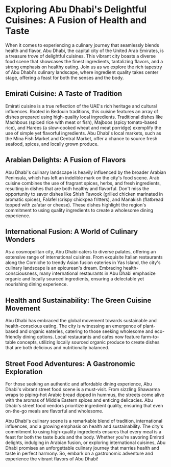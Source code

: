 # Exploring Abu Dhabi's Delightful Cuisines: A Fusion of Health and Taste

When it comes to experiencing a culinary journey that seamlessly blends health and flavor, Abu Dhabi, the capital city of the United Arab Emirates, is a treasure trove of delightful cuisines. This vibrant city boasts a diverse food scene that showcases the finest ingredients, tantalizing flavors, and a strong emphasis on healthy eating. Join us as we explore the rich tapestry of Abu Dhabi's culinary landscape, where ingredient quality takes center stage, offering a feast for both the senses and the body.

## Emirati Cuisine: A Taste of Tradition

Emirati cuisine is a true reflection of the UAE's rich heritage and cultural influences. Rooted in Bedouin traditions, this cuisine features an array of dishes prepared using high-quality local ingredients. Traditional dishes like Machbous (spiced rice with meat or fish), Majboos (spicy tomato-based rice), and Harees (a slow-cooked wheat and meat porridge) exemplify the use of simple yet flavorful ingredients. Abu Dhabi's local markets, such as the Mina Fish Market and Central Market, offer a chance to source fresh seafood, spices, and locally grown produce.

## Arabian Delights: A Fusion of Flavors

Abu Dhabi's culinary landscape is heavily influenced by the broader Arabian Peninsula, which has left an indelible mark on the city's food scene. Arab cuisine combines the use of fragrant spices, herbs, and fresh ingredients, resulting in dishes that are both healthy and flavorful. Don't miss the opportunity to savor dishes like Shish Tawook (grilled chicken marinated in aromatic spices), Falafel (crispy chickpea fritters), and Manakish (flatbread topped with za'atar or cheese). These dishes highlight the region's commitment to using quality ingredients to create a wholesome dining experience.

## International Fusion: A World of Culinary Wonders

As a cosmopolitan city, Abu Dhabi caters to diverse palates, offering an extensive range of international cuisines. From exquisite Italian restaurants along the Corniche to trendy Asian fusion eateries in Yas Island, the city's culinary landscape is an epicurean's dream. Embracing health-consciousness, many international restaurants in Abu Dhabi emphasize organic and locally sourced ingredients, ensuring a delectable yet nourishing dining experience.

## Health and Sustainability: The Green Cuisine Movement

Abu Dhabi has embraced the global movement towards sustainable and health-conscious eating. The city is witnessing an emergence of plant-based and organic eateries, catering to those seeking wholesome and eco-friendly dining options. Local restaurants and cafes now feature farm-to-table concepts, utilizing locally sourced organic produce to create dishes that are both delicious and nutritionally balanced.

## Street Food Adventures: A Gastronomic Exploration

For those seeking an authentic and affordable dining experience, Abu Dhabi's vibrant street food scene is a must-visit. From sizzling Shawarma wraps to piping-hot Arabic bread dipped in hummus, the streets come alive with the aromas of Middle Eastern spices and enticing delicacies. Abu Dhabi's street food vendors prioritize ingredient quality, ensuring that even on-the-go meals are flavorful and wholesome.

Abu Dhabi's culinary scene is a remarkable blend of tradition, international influences, and a growing emphasis on health and sustainability. The city's commitment to using high-quality ingredients ensures that every meal is a feast for both the taste buds and the body. Whether you're savoring Emirati delights, indulging in Arabian fusion, or exploring international cuisines, Abu Dhabi promises an unforgettable culinary journey that marries health and taste in perfect harmony. So, embark on a gastronomic adventure and experience the vibrant flavors of Abu Dhabi!